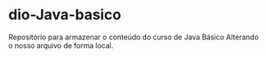 # dio-Java-basico
Repositório para armazenar o conteúdo do curso de Java Básico
Alterando o nosso arquivo de forma local.